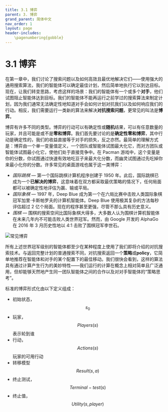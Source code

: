 ```yaml
---
title: 3.1 博弈
parent: 3. 博弈
grand_parent: 简体中文
nav_order: 1
layout: page
header-includes:
    \pagenumbering{gobble}
---
```


# 3.1 博弈

在第一章中，我们讨论了搜索问题以及如何高效且最优地解决它们——使用强大的通用搜索算法，我们的智能体可以确定最佳计划，然后简单地执行它以到达目标。现在，让我们转变思路，考虑这样的场景：我们的智能体有一个或多个**对手**，他们试图阻止智能体达到目标。我们的智能体不能再运行之前学过的搜索算法来制定计划，因为我们通常无法确定性地知道对手会如何计划对抗我们以及如何响应我们的行动。相反，我们需要运行一类新的算法来解决**对抗搜索问题**，更常见的叫法是**博弈**。


博弈有许多不同的类型。博弈的行动可以有确定性或**随机**结果，可以有任意数量的玩家，并且可能是或不是**零和博弈**。我们首先要讨论的是**确定性零和博弈**，其中行动是确定性的，我们的收益直接等于对手的损失，反之亦然。最简单的理解方式是：博弈由一个单一变量值定义，一个团队或智能体试图最大化它，而对方团队或智能体试图最小化它，使他们处于直接竞争中。在 Pacman 游戏中，这个变量是你的分数，你试图通过快速有效地吃豆子来最大化分数，而幽灵试图通过先吃掉你来最小化你的分数。许多常见的桌面游戏也属于这一类博弈：


- *国际跳棋* — 第一个国际跳棋计算机程序创建于 1950 年。此后，国际跳棋已成为一个**已解决的博弈**，这意味着在双方都采取最优策略的情况下，任何局面都可以被确定性地评估为赢、输或平局。
- *国际象棋* — 1997 年，Deep Blue 成为第一个在六局比赛中击败人类国际象棋冠军加里·卡斯帕罗夫的计算机智能体。Deep Blue 使用极其复杂的方法每秒评估超过 2 亿个局面。现在的程序甚至更强，尽管不那么具有历史意义。
- *围棋* — 围棋的搜索空间比国际象棋大得多，大多数人认为围棋计算机智能体在未来几年内不可能击败人类世界冠军。然而，由 Google 开发的 AlphaGo 在 2016 年 3 月历史性地以 4:1 击败了围棋冠军李世石。

<img src="{{ site.baseurl }}/assets/images/common-games.png" alt="常见博弈" />


所有上述世界冠军级别的智能体都至少在某种程度上使用了我们即将介绍的对抗搜索技术。与返回完整计划的普通搜索不同，对抗搜索返回一个**策略**或**policy**，它简单地推荐在智能体和对手的某个配置下的最佳移动。我们很快会看到，这样的算法具有通过计算产生行为的美妙特性——我们运行的计算在概念上相对简单且广泛通用，但却能够天然地产生同一团队智能体之间的合作以及对对手智能体的“策略思考”。


标准的博弈形式化由以下定义组成：

- 初始状态， $$s_0$$
- 玩家， $$Players(s)$$ 表示轮到谁
- 行动， $$Actions(s)$$ 玩家的可用行动
- 转移模型 $$Result(s, a)$$
- 终止测试， $$Terminal-test(s)$$
- 终止值， $$Utility(s, player)$$
